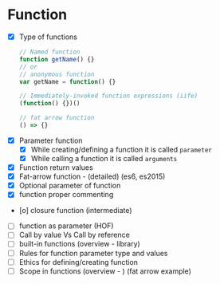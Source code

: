 # Function
- [x] Type of functions
  ```javascript
  // Named function
  function getName() {}
  // or
  // anonymous function
  var getName = function() {}

  // Immediately-invoked function expressions (iife)
  (function() {})()

  // fat arrow function
  () => {}
  ```
- [x] Parameter function
  - [x] While creating/defining a function it is called `parameter`
  - [x] While calling a function it is called `arguments`
- [x] Function return values
- [x] Fat-arrow function - (detailed) (es6, es2015)
- [x] Optional parameter of function
- [x] function proper commenting
- [o] closure function (intermediate)
- [ ] function as parameter (HOF)
- [ ] Call by value Vs Call by reference
- [ ] built-in functions (overview - library)
- [ ] Rules for function parameter type and values
- [ ] Ethics for defining/creating function
- [ ] Scope in functions (overview - ) (fat arrow example)
